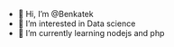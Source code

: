 - 👋 Hi, I’m @Benkatek
- 👀 I’m interested in Data science
- 🌱 I’m currently learning nodejs and php



<!---
Benkatek/Benkatek is a ✨ special ✨ repository because its `README.md` (this file) appears on your GitHub profile.
You can click the Preview link to take a look at your changes.
--->
